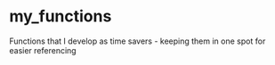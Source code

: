 # my_functions
Functions that I develop as time savers - keeping them in one spot for easier referencing

